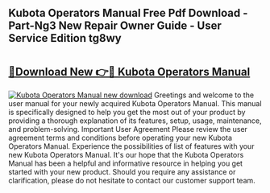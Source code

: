 ## Kubota Operators Manual Free Pdf Download - Part-Ng3 New Repair Owner Guide - User Service Edition tg8wy

# <h2><a href="http://bc91018.oget.top/?id=Kubota+Operators+Manual">🔗Download New 👉🔴 Kubota Operators Manual</a></h2>

[![Kubota Operators Manual new download](https://i.imgur.com/5g1atiW.png)](http://bc91018.oget.top/?id=Kubota+Operators+Manual)
Greetings and welcome to the user manual for your newly acquired Kubota Operators Manual. This manual is specifically designed to help you get the most out of your product by providing a thorough explanation of its features, setup, usage, maintenance, and problem-solving. Important User Agreement Please review the user agreement terms and conditions before operating your new Kubota Operators Manual. Experience the possibilities of list of features with your new Kubota Operators Manual. It's our hope that the Kubota Operators Manual has been a helpful and informative resource in helping you get started with your new product. Should you require any assistance or clarification, please do not hesitate to contact our customer support team.
